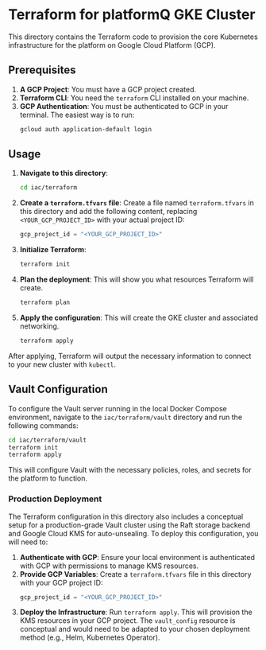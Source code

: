 # Terraform for platformQ GKE Cluster

This directory contains the Terraform code to provision the core Kubernetes infrastructure for the platform on Google Cloud Platform (GCP).

## Prerequisites

1.  **A GCP Project**: You must have a GCP project created.
2.  **Terraform CLI**: You need the `terraform` CLI installed on your machine.
3.  **GCP Authentication**: You must be authenticated to GCP in your terminal. The easiest way is to run:
    ```bash
    gcloud auth application-default login
    ```

## Usage

1.  **Navigate to this directory**:
    ```bash
    cd iac/terraform
    ```

2.  **Create a `terraform.tfvars` file**:
    Create a file named `terraform.tfvars` in this directory and add the following content, replacing `<YOUR_GCP_PROJECT_ID>` with your actual project ID:
    ```tfvars
    gcp_project_id = "<YOUR_GCP_PROJECT_ID>"
    ```

3.  **Initialize Terraform**:
    ```bash
    terraform init
    ```

4.  **Plan the deployment**:
    This will show you what resources Terraform will create.
    ```bash
    terraform plan
    ```

5.  **Apply the configuration**:
    This will create the GKE cluster and associated networking.
    ```bash
    terraform apply
    ```

After applying, Terraform will output the necessary information to connect to your new cluster with `kubectl`.

## Vault Configuration

To configure the Vault server running in the local Docker Compose environment, navigate to the `iac/terraform/vault` directory and run the following commands:

```bash
cd iac/terraform/vault
terraform init
terraform apply
```

This will configure Vault with the necessary policies, roles, and secrets for the platform to function.

### Production Deployment

The Terraform configuration in this directory also includes a conceptual setup for a production-grade Vault cluster using the Raft storage backend and Google Cloud KMS for auto-unsealing. To deploy this configuration, you will need to:

1.  **Authenticate with GCP**: Ensure your local environment is authenticated with GCP with permissions to manage KMS resources.
2.  **Provide GCP Variables**: Create a `terraform.tfvars` file in this directory with your GCP project ID:
    ```tfvars
    gcp_project_id = "<YOUR_GCP_PROJECT_ID>"
    ```
3.  **Deploy the Infrastructure**: Run `terraform apply`. This will provision the KMS resources in your GCP project. The `vault_config` resource is conceptual and would need to be adapted to your chosen deployment method (e.g., Helm, Kubernetes Operator). 